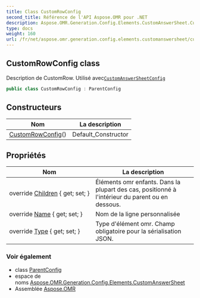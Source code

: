 ```yaml
---
title: Class CustomRowConfig
second_title: Référence de l'API Aspose.OMR pour .NET
description: Aspose.OMR.Generation.Config.Elements.CustomAnswerSheet.CustomRowConfig classe. Description de CustomRow. Utilisé avecCustomAnswerSheetConfig
type: docs
weight: 160
url: /fr/net/aspose.omr.generation.config.elements.customanswersheet/customrowconfig/
---
```

## CustomRowConfig class

Description de CustomRow. Utilisé avec[`CustomAnswerSheetConfig`](../customanswersheetconfig/)

```csharp
public class CustomRowConfig : ParentConfig
```

## Constructeurs

| Nom | La description |
| --- | --- |
| [CustomRowConfig](customrowconfig/)() | Default_Constructor |

## Propriétés

| Nom | La description |
| --- | --- |
| override [Children](../../aspose.omr.generation.config.elements.customanswersheet/customrowconfig/children/) { get; set; } | Éléments omr enfants. Dans la plupart des cas, positionné à l'intérieur du parent ou en dessous. |
| override [Name](../../aspose.omr.generation.config.elements.customanswersheet/customrowconfig/name/) { get; set; } | Nom de la ligne personnalisée |
| override [Type](../../aspose.omr.generation.config.elements.customanswersheet/customrowconfig/type/) { get; set; } | Type d'élément omr. Champ obligatoire pour la sérialisation JSON. |

### Voir également

* class [ParentConfig](../../aspose.omr.generation.config/parentconfig/)
* espace de noms [Aspose.OMR.Generation.Config.Elements.CustomAnswerSheet](../../aspose.omr.generation.config.elements.customanswersheet/)
* Assemblée [Aspose.OMR](../../)



